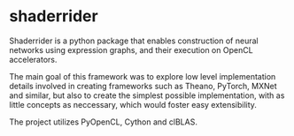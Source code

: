 # shaderrider

Shaderrider is a python package that enables construction of neural networks using expression graphs, and their execution on OpenCL accelerators. 

The main goal of this framework was to explore low level implementation details involved in creating frameworks such as Theano, PyTorch, MXNet and similar, but also to create the simplest possible implementation, with as little concepts as neccessary, which would foster easy extensibility.

The project utilizes PyOpenCL, Cython and clBLAS.

